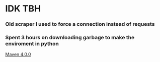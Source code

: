 # IDK TBH
### Old scraper I used to force a connection instead of requests
### Spent 3 hours on downloading garbage to make the enviroment in python
[Maven 4.0.0](https://maven.apache.org/download.cgi#Installation)
